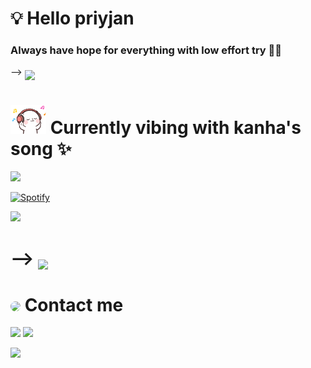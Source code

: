 <h1> 💡 Hello priyjan  </h1>

<h3 "center">Always have hope for everything with low effort try 👀🥀</h3>

<p align="center">
   
   
   
   
   
 -->    <img align="middle" src="https://te.legra.ph/file/366d4df0d67c138dcd729.png" />
   
   
   
   
   
<h1> <img src="https://raw.githubusercontent.com/AnonymousX1025/AnonymousX1025/master/resources/songs.gif" width="57px"> Currently vibing with kanha's song ✨ </h1>

<img src="https://user-images.githubusercontent.com/73097560/115834477-dbab4500-a447-11eb-908a-139a6edaec5c.gif">


[<img src="https://novatorem.visualbean.vercel.app/api/spotify" alt=" Spotify" width="75%" />](https://open.spotify.com/playlist/4iGUVI5dcgcHIaibZfZmPi?si=59104526eb3d4d89)

<img src="https://user-images.githubusercontent.com/73097560/115834477-dbab4500-a447-11eb-908a-139a6edaec5c.gif">


<h1> -->  <img align="middle" src="https://github.com/givemehope07/givemehope07/blob/64c958c831506c4c7c83c87cd6476663af5d7366/Rachna/rachna.gif" />

<h1> <img src="https://te.legra.ph/file/ac5e3e3cb7aadae018d20.png" width="70px" style="border-radius: 50%"> Contact me  </h1>

[<img src="https://te.legra.ph/file/3f6810f790713b26fe826.jpg" width="60px">](https://t.me/Real_hopper_07) [<img src="https://te.legra.ph/file/2a7a17fc66a8f5fe785c3.jpg" width="60px">](https://github.com/givemehope07)


<img src="https://user-images.githubusercontent.com/73097560/115834477-dbab4500-a447-11eb-908a-139a6edaec5c.gif">
